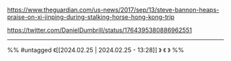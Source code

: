 
  https://www.theguardian.com/us-news/2017/sep/13/steve-bannon-heaps-praise-on-xi-jinping-during-stalking-horse-hong-kong-trip
  
  
  
  https://twitter.com/DanielDumbrill/status/1764395380886962551
  
  


___
%%
#untagged 
《[[2024.02.25 | 2024.02.25 - 13:28]] 》
《  》
%%